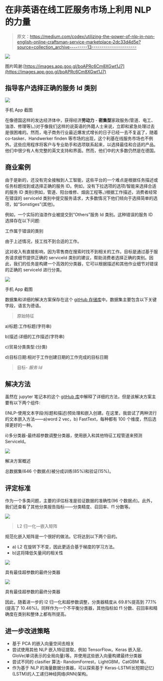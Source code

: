 # 在非英语在线工匠服务市场上利用 NLP 的力量

> 原文：<https://medium.com/codex/utilizing-the-power-of-nlp-in-non-english-online-craftsman-service-marketplace-2dc33d4d5e?source=collection_archive---------13----------------------->

![](img/fd8ab44232ff2d4fd1da937e5e9e6b01.png)

图片鸣谢:[https://images.app.goo.gl/boAPRc6Cm8XGwt1J7](https://images.app.goo.gl/boAPRc6Cm8XGwt1J7)

## 指导客户选择正确的服务 Id 类别

![](img/239ad85fd2c539c0b953e55f4b3df3f8.png)

手机 App 截图

在像德国这样的发达经济体中，获得经济**劳动力** - **密集型**家政服务(管道、电工、油漆、修理等)。)对于像我们这样的说英语的外籍人士来说，立即和紧急处理过去是很困难的。然而，电子商务行业最近爆发式增长的日子已经一去不复返了，随着 co-tasker、Handwerker finden 等市场的出现，这个利基在线服务市场也不例外。这些应用程序将客户与专业助手和选项联系起来，以选择最佳和合适的产品。他们中很少有人有完整的英文支持和界面。然而，他们中的大多数仍然是在德国。

## **商业案例**

由于是新的，还没有完全接触到人工智能，这些平台的一个难点是根据任务描述或任务标题找到或选择正确的服务 ID。例如，没有下拉选项的选项/智能来选择合适的服务 ID 类别(例如，管道、阳台维修、烟囱工程等。)根据工作描述，消费者经常在错误的 serviceId 类别中提交服务请求，大多数情况下他们倾向于选择简单的选项，如“Sonstiges”(其他)。

例如，一个实际的油漆作业被提交到“Others”服务 Id 类别。这种错误的服务 ID 选择存在以下问题:

工作属于错误的类别

由于上述情况，技工找不到合适的工作。

这对收入有直接影响，因为零售商在搜索时找不到相关的工作。目标是通过基于服务请求细节提供正确的 serviceId 类别的建议，帮助消费者选择正确的类别。因此，我们的任务是构建一个高效的分类器，它可以根据描述和其他作业细节对错误的正确的 serviceId 进行分类。

![](img/d2c620d4f94641652b78abc3d037b928.png)

手机 App 截图

数据集和详细的解决方案保存在这个 [gitHub 存储库](https://github.com/nitsourish/NLP_serviceID)中。数据集主要包含以下关键字段，语言为德语。

> 原始特征

a)标题:工作标题(字符串)

b)描述:详细的工作描述(字符串)

c)贸易分类类型:(分类)

d)目标日期:相对于工作创建日期的工作完成的目标日期

> 目标- *服务 Id*

## 解决方法

虽然在 jupyter 笔记本的这个 [gitHub 库](https://github.com/nitsourish/NLP_serviceID)中解释了详细的方法，但是该解决方案主要有以下两个组件:

I)NLP-使用文本字段(标题和描述)预处理和嵌入创建。在这里，我尝试了两种流行的文本嵌入方法——a)word 2 vec，b) FastText，每种都有 100 个维度，然后选择更好的一种。

ii)多分类器-最终超参数调整分类器，使用嵌入和其他特征工程管道来预测 ServiceId。

![](img/4ebbc501433c71f6a2dbc10491831037.png)

解决方案概述

总数据集(646 个数据点)被分成训练(85%)和验证(15%)。

## 评定标准

作为一个多类问题，主要的评估标准是验证数据的准确性(96 个数据点)。此外，我们还查看了其他分类报告指标——分类精度、召回率、f1 分数等。

![](img/25dbe5c3b9ed99056d8b744d7ae13ba3.png)

> L2 归一化—嵌入矩阵

规范化嵌入矩阵是一个很好的做法。它将达到以下两个目的。
- a) L2 在旋转下不变，因此更适合基于梯度的学习方法。
- b)这将降低矢量间的相关性

![](img/e533953d9f28cd74125241c98327d810.png)

具有最佳超参数的最终分类器

![](img/4cd2f194b27e038591a7ec5a7fd31a17.png)

具有最佳超参数的最终分类器

因此，随着进一步的 l2 归一化和超参数调整，分类器精度从 69.8%提高到 77.1%(提高了 10.46%)。同样作为一个不平衡分类器，其他指标如 f1 分数、召回率和精确度在类别和整体上都有所提高。

## 进一步改进策略

*   基于 PCA 的嵌入向量空间去相关
*   尝试使用其他 NLP 嵌入特征提取，例如 TensorFlow。Keras 嵌入层、GloVe(单词表示的全局向量)等。并使用这些嵌入向量构建最终分类器
*   尝试不同的 clasifier 算法- RandomForrest，LightGBM，CatGBM 等。
*   作为基于 NLP 的海量数据分类器，可以探索基于 Keras-LSTM(长短期记忆)(LSTM)的人工递归神经网络(RNN)架构。